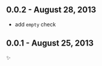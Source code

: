 0.0.2 - August 28, 2013
-----------------------
* add `empty` check

0.0.1 - August 25, 2013
-----------------------
:sparkles: